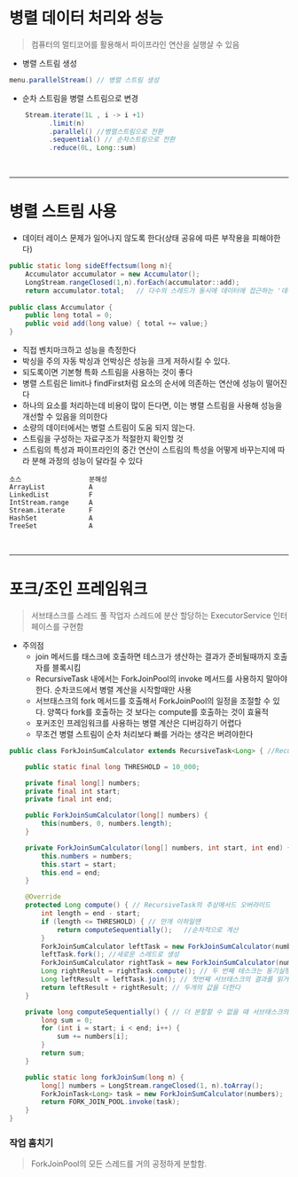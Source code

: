 # 병렬 데이터 처리와 성능

> 컴퓨터의 멀티코어를 활용해서 파이프라인 연산을 실행살 수 있음

- 병렬 스트림 생성

```java
menu.parallelStream() // 병렬 스트림 생성
```

- 순차 스트림을 병렬 스트림으로 변경

```java
    Stream.iterate(1L , i -> i +1)
          .limit(n)
          .parallel() //병렬스트림으로 전환
          .sequential() // 순차스트림으로 전환
          .reduce(0L, Long::sum)
```

<br>

---

# 병렬 스트림 사용

- 데이터 레이스 문제가 일어나지 않도록 한다(상태 공유에 따른 부작용을 피해야한다)

```java
public static long sideEffectsum(long n){
    Accumulator accumulator = new Accumulator();
    LongStream.rangeClosed(1,n).forEach(accumulator::add);
    return accumulator.total;   // 다수의 스레드가 동시에 데이터에 접근하는 '데이터 레이스' 현상 발생
    
public class Accumulator {
    public long total = 0;
    public void add(long value) { total += value;} 
}

```

- 직접 벤치마크하고 성능을 측정한다
- 박싱을 주의 자동 박싱과 언박싱은 성능을 크게 저하시킬 수 있다.
- 되도록이면 기본형 특화 스트림을 사용하는 것이 좋다
- 병렬 스트림은 limit나 findFirst처럼 요소의 순서에 의존하는 연산에 성능이 떨어진다
- 하나의 요소를 처리하는데 비용이 많이 든다면, 이는 병렬 스트림을 사용해 성능을 개선할 수 있음을 의미한다
- 소량의 데이터에서는 병렬 스트림이 도움 되지 않는다.
- 스트림을 구성하는 자료구조가 적절한지 확인할 것
- 스트림의 특성과 파이프라인의 중간 연산이 스트림의 특성을 어떻게 바꾸는지에 따라 분해 과정의 성능이 달라질 수 있다

```text
소스                 분해성
ArrayList           A
LinkedList          F
IntStream.range     A
Stream.iterate      F
HashSet             A
TreeSet             A
```
<br>

---

# 포크/조인 프레임워크

> 서브태스크를 스레드 풀 작업자 스레드에 분산 할당하는 ExecutorService 인터페이스를 구현함

- 주의점
    - join 메서드를 태스크에 호출하면 테스크가 생산하는 결과가 준비될때까지 호출자를 블록시킴
    - RecursiveTask 내에서는 ForkJoinPool의 invoke 메서드를 사용하지 말아야한다. 순차코드에서 병렬 계산을 시작할때만 사용
    - 서브태스크의 fork 메서드를 호출해서 ForkJoinPool의 일정을 조절할 수 있다. 양쪽다 fork를 호출하는 것 보다는 compute를 호출하는 것이 효율적
    - 포커조인 프레임워크를 사용하는 병렬 계산은 디버깅하기 어렵다
    - 무조건 병렬 스트림이 순차 처리보다 빠를 거라는 생각은 버려야한다
    
```java
public class ForkJoinSumCalculator extends RecursiveTask<Long> { //RecursiveTask<T>를 상속

    public static final long THRESHOLD = 10_000;

    private final long[] numbers;
    private final int start;
    private final int end;

    public ForkJoinSumCalculator(long[] numbers) {
        this(numbers, 0, numbers.length);
    }

    private ForkJoinSumCalculator(long[] numbers, int start, int end) {// 재귀생성자
        this.numbers = numbers;
        this.start = start;
        this.end = end;
    }

    @Override
    protected Long compute() { // RecursiveTask의 추상메서드 오버라이드
        int length = end - start;
        if (length <= THRESHOLD) { // 만개 이하일땐 
            return computeSequentially();   //순차적으로 계산
        }
        ForkJoinSumCalculator leftTask = new ForkJoinSumCalculator(numbers, start, start + length/2); 
        leftTask.fork(); //새로운 스레드로 생성
        ForkJoinSumCalculator rightTask = new ForkJoinSumCalculator(numbers, start + length/2, end);
        Long rightResult = rightTask.compute(); // 두 번째 테스크는 동기실행함, 추가 분할이 일어남
        Long leftResult = leftTask.join(); // 첫번째 서브태스크의 결과를 읽거나 아직 결과가 없으면 기다린다.
        return leftResult + rightResult; // 두개의 값을 더한다
    }

    private long computeSequentially() { // 더 분할할 수 없을 때 서브태스크의 결과를 계산
        long sum = 0;
        for (int i = start; i < end; i++) {
            sum += numbers[i];
        }
        return sum;
    }

    public static long forkJoinSum(long n) {
        long[] numbers = LongStream.rangeClosed(1, n).toArray();
        ForkJoinTask<Long> task = new ForkJoinSumCalculator(numbers);
        return FORK_JOIN_POOL.invoke(task);
    }
}
```

### 작업 훔치기

> ForkJoinPool의 모든 스레드를 거의 공정하게 분할함.
